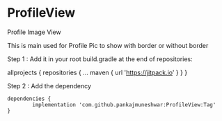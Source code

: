 # ProfileView
Profile Image View


This is main used for Profile Pic to show with border or without border

Step 1 : Add it in your root build.gradle at the end of repositories:

allprojects {
		repositories {
			...
			maven { url 'https://jitpack.io' }
		}
	}


Step 2 : Add the dependency

	dependencies {
	        implementation 'com.github.pankajmuneshwar:ProfileView:Tag'
	}
